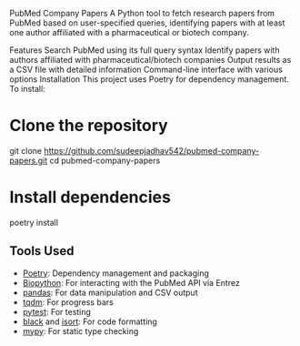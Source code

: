 PubMed Company Papers
A Python tool to fetch research papers from PubMed based on user-specified queries, identifying papers with at least one author affiliated with a pharmaceutical or biotech company.

Features
Search PubMed using its full query syntax
Identify papers with authors affiliated with pharmaceutical/biotech companies
Output results as a CSV file with detailed information
Command-line interface with various options
Installation
This project uses Poetry for dependency management. To install:

# Clone the repository
git clone https://github.com/sudeepjadhav542/pubmed-company-papers.git
cd pubmed-company-papers

# Install dependencies
poetry install


## Tools Used

- [Poetry](https://python-poetry.org/): Dependency management and packaging
- [Biopython](https://biopython.org/): For interacting with the PubMed API via Entrez
- [pandas](https://pandas.pydata.org/): For data manipulation and CSV output
- [tqdm](https://github.com/tqdm/tqdm): For progress bars
- [pytest](https://docs.pytest.org/): For testing
- [black](https://github.com/psf/black) and [isort](https://pycqa.github.io/isort/): For code formatting
- [mypy](https://mypy.readthedocs.io/): For static type checking
